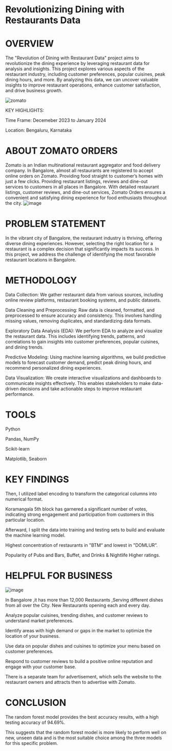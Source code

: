 # Revolutionizing Dining with Restaurants Data

# OVERVIEW

The "Revolution of Dining with Restaurant Data" project aims to revolutionize the dining experience by leveraging restaurant data for analysis and insights. This project explores various aspects of the restaurant industry, including customer preferences, popular cuisines, peak dining hours, and more. By analyzing this data, we can uncover valuable insights to improve restaurant operations, enhance customer satisfaction, and drive business growth.

![zomato](https://github.com/Lathishkumar20/Resume_Projects/assets/142078468/5023c6de-02c0-4ea0-afa5-4a36f1606142)

KEY HIGHLIGHTS:

Time Frame: Decemeber 2023 to  January 2024

Location: Bengaluru, Karnataka

# ABOUT ZOMATO ORDERS
 Zomato is an Indian multinational restaurant aggregator and food delivery company.
 In Bangalore, almost all restaurants are registered to accept online orders on Zomato.
 Providing food straight to customer’s homes with just a few clicks.
 Providing restaurant listings, reviews and dine-out services to customers in all places in  Bangalore.
 With detailed restaurant listings, customer reviews, and dine-out services, Zomato Orders ensures a convenient and satisfying dining experience for food 
 enthusiasts throughout the city.
 ![image](https://github.com/Lathishkumar20/Resume_Projects/assets/142078468/11f2b924-1335-453e-b4cc-8d872188cedd)
 # PROBLEM STATEMENT
 In the vibrant city of Bangalore, the restaurant industry is thriving, offering diverse dining experiences. However, selecting the right location for a 
 restaurant is a complex decision that significantly impacts its success. In this project, we address the challenge of identifying the most favorable restaurant 
 locations in Bangalore.

 # METHODOLOGY
 Data Collection: We gather restaurant data from various sources, including online review platforms, restaurant booking systems, and public datasets.

 Data Cleaning and Preprocessing: Raw data is cleaned, formatted, and preprocessed to ensure accuracy and consistency. This involves handling missing values, 
 removing duplicates, and standardizing data formats.

 Exploratory Data Analysis (EDA): We perform EDA to analyze and visualize the restaurant data. This includes identifying trends, patterns, and correlations to 
 gain insights into customer preferences, popular cuisines, and dining trends.

 Predictive Modeling: Using machine learning algorithms, we build predictive models to forecast customer demand, predict peak dining hours, and recommend 
 personalized dining experiences.

 Data Visualization: We create interactive visualizations and dashboards to communicate insights effectively. This enables stakeholders to make data-driven 
 decisions and take actionable steps to improve restaurant performance.

 # TOOLS
 Python 
 
 Pandas, NumPy
 
 Scikit-learn
 
 Matplotlib, Seaborn

 # KEY FINDINGS
 Then, I utilized label encoding to transform the categorical columns into numerical format.
 
 Koramangala 5th block has garnered a significant number of votes, indicating strong engagement and participation from customers in this  particular location.
 
 Afterward, I split the data into training and testing sets to build and evaluate the machine learning model. 
 
 Highest concentration of restaurants in "BTM“ and lowest in "DOMLUR”.
  
 Popularity of Pubs and Bars, Buffet, and Drinks & Nightlife Higher ratings.

 # HELPFUL FOR BUSINESS

 ![image](https://github.com/Lathishkumar20/Resume_Projects/assets/142078468/cdc9c199-f6e2-4dee-9bd1-8e82d6deb908)

 In Bangalore ,it has more than 12,000 Restaurants ,Serving different dishes from all over the City. New Restaurants opening each and every day.
 
 Analyze popular cuisines, trending dishes, and customer reviews to understand market preferences.
 
 Identify areas with high demand or gaps in the market to optimize the location of your business.
 
 Use data on popular dishes and cuisines to optimize your menu based on customer preferences.
 
 Respond to customer reviews to build a positive online reputation and engage with your customer base.
 
 There is a separate team for advertisement, which sells the website to the restaurant owners and attracts then to advertise with Zomato.

 # CONCLUSION

 The random forest model provides the best accuracy results, with a high testing accuracy of 94.69%. 
 
 This suggests that the random forest model is more likely to perform well on new, unseen data and is the most suitable choice among the three models for this specific problem.








 

















